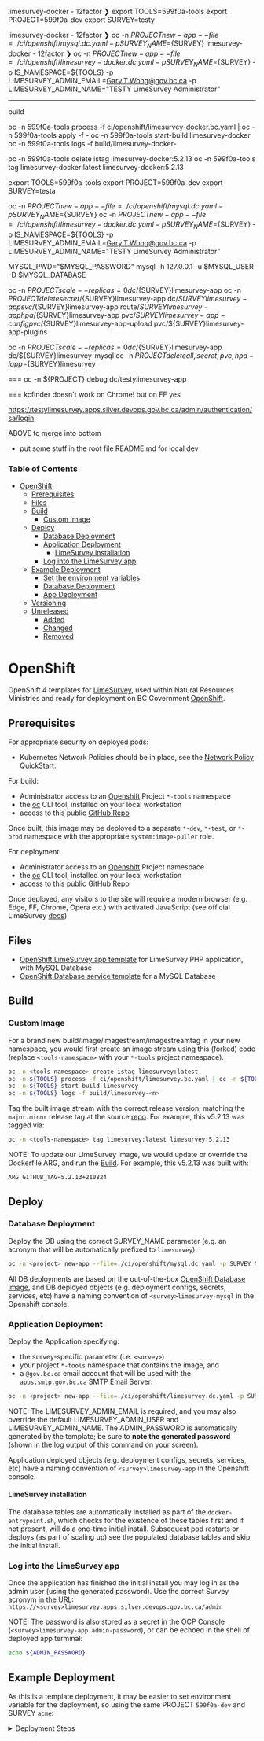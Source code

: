 limesurvey-docker - 12factor ❯ export TOOLS=599f0a-tools
export PROJECT=599f0a-dev
export SURVEY=testy

limesurvey-docker - 12factor ❯ oc -n ${PROJECT} new-app --file=./ci/openshift/mysql.dc.yaml -p SURVEY_NAME=${SURVEY}
imesurvey-docker - 12factor ❯ oc -n ${PROJECT} new-app --file=./ci/openshift/limesurvey-docker.dc.yaml -p SURVEY_NAME=${SURVEY} -p IS_NAMESPACE=${TOOLS} -p LIMESURVEY_ADMIN_EMAIL=Gary.T.Wong@gov.bc.ca -p LIMESURVEY_ADMIN_NAME="TESTY LimeSurvey Administrator"

---

build

oc -n 599f0a-tools process -f ci/openshift/limesurvey-docker.bc.yaml | oc -n 599f0a-tools apply -f -
oc -n 599f0a-tools  start-build limesurvey-docker
oc -n 599f0a-tools  logs -f build/limesurvey-docker-

oc -n 599f0a-tools delete istag limesurvey-docker:5.2.13
oc -n 599f0a-tools tag limesurvey-docker:latest limesurvey-docker:5.2.13

export TOOLS=599f0a-tools
export PROJECT=599f0a-dev
export SURVEY=testa

oc -n ${PROJECT} new-app --file=./ci/openshift/mysql.dc.yaml -p SURVEY_NAME=${SURVEY}
oc -n ${PROJECT} new-app --file=./ci/openshift/limesurvey-docker.dc.yaml -p SURVEY_NAME=${SURVEY} -p IS_NAMESPACE=${TOOLS} -p LIMESURVEY_ADMIN_EMAIL=Gary.T.Wong@gov.bc.ca -p LIMESURVEY_ADMIN_NAME="TESTY LimeSurvey Administrator"

MYSQL_PWD="$MYSQL_PASSWORD" mysql -h 127.0.0.1 -u $MYSQL_USER -D $MYSQL_DATABASE

oc -n ${PROJECT} scale --replicas=0 dc/${SURVEY}limesurvey-app
oc -n ${PROJECT} delete secret/${SURVEY}limesurvey-app dc/${SURVEY}limesurvey-app svc/${SURVEY}limesurvey-app route/${SURVEY}limesurvey-app hpa/${SURVEY}limesurvey-app pvc/${SURVEY}limesurvey-app-config pvc/${SURVEY}limesurvey-app-upload pvc/${SURVEY}limesurvey-app-plugins

oc -n ${PROJECT} scale --replicas=0 dc/${SURVEY}limesurvey-app dc/${SURVEY}limesurvey-mysql
oc -n ${PROJECT} delete all,secret,pvc,hpa -l app=${SURVEY}limesurvey

===
oc -n ${PROJECT} debug dc/testylimesurvey-app

===
kcfinder doesn't work on Chrome! but on FF yes

<https://testylimesurvey.apps.silver.devops.gov.bc.ca/admin/authentication/sa/login>



ABOVE to merge into bottom
- put some stuff in the root file README.md for local dev




### Table of Contents

<!-- TOC depthTo:2 -->

- [OpenShift](#openshift)
  - [Prerequisites](#prerequisites)
  - [Files](#files)
  - [Build](#build)
    - [Custom Image](#custom-image)
  - [Deploy](#deploy)
    - [Database Deployment](#database-deployment)
    - [Application Deployment](#application-deployment)
      - [LimeSurvey installation](#limesurvey-installation)
    - [Log into the LimeSurvey app](#log-into-the-limesurvey-app)
  - [Example Deployment](#example-deployment)
    - [Set the environment variables](#set-the-environment-variables)
    - [Database Deployment](#database-deployment-1)
    - [App Deployment](#app-deployment)
  - [Versioning](#versioning)
  - [Unreleased](#unreleased)
    - [Added](#added)
    - [Changed](#changed)
    - [Removed](#removed)

<!-- /TOC -->

# OpenShift

OpenShift 4 templates for [LimeSurvey](https://github.com/LimeSurvey/LimeSurvey), used within Natural Resources Ministries and ready for deployment on BC Government [OpenShift](https://www.openshift.com/). 

## Prerequisites

For appropriate security on deployed pods:

- Kubernetes Network Policies should be in place, see the [Network Policy QuickStart](https://github.com/bcgov/how-to-workshops/tree/master/labs/netpol-quickstart).

For build:

- Administrator access to an [Openshift](https://console.apps.silver.devops.gov.bc.ca/k8s/cluster/projects) Project `*-tools` namespace
- the [oc](https://docs.openshift.com/container-platform/4.6/cli_reference/openshift_cli/getting-started-cli.html) CLI tool, installed on your local workstation
- access to this public [GitHub Repo](./)

Once built, this image may be deployed to a separate `*-dev`, `*-test`, or `*-prod` namespace with the appropriate `system:image-puller` role.

For deployment:

- Administrator access to an [Openshift](https://console.apps.silver.devops.gov.bc.ca/k8s/cluster/projects) Project namespace
- the [oc](https://docs.openshift.com/container-platform/3.11/cli_reference/get_started_cli.html) CLI tool, installed on your local workstation
- access to this public [GitHub Repo](./)

Once deployed, any visitors to the site will require a modern browser (e.g. Edge, FF, Chrome, Opera etc.) with activated JavaScript (see official LimeSurvey [docs](https://manual.limesurvey.org/Installation_-_LimeSurvey_CE#Make_sure_you_can_use_LimeSurvey_on_your_website))

## Files

- [OpenShift LimeSurvey app template](./limesurvey.dc.yaml) for LimeSurvey PHP application, with MySQL Database
- [OpenShift Database service template](./mysql.dc.yaml) for a MySQL Database

## Build

### Custom Image

For a brand new build/image/imagestream/imagestreamtag in your new namespace, you would first create an image stream using this (forked) code (replace `<tools-namespace>` with your `*-tools` project namespace).

```bash
oc -n <tools-namespace> create istag limesurvey:latest
oc -n ${TOOLS} process -f ci/openshift/limesurvey.bc.yaml | oc -n ${TOOLS} apply -f -
oc -n ${TOOLS} start-build limesurvey
oc -n ${TOOLS} logs -f build/limesurvey-<n>

```

Tag the built image stream with the correct release version, matching the `major.minor` release tag at the source [repo](https://github.com/LimeSurvey/LimeSurvey). For example, this v5.2.13 was tagged via:

```bash
oc -n <tools-namespace> tag limesurvey:latest limesurvey:5.2.13
```

NOTE: To update our LimeSurvey image, we would update or override the Dockerfile ARG, and run the [Build](./limesurvey.bc.yaml). For example, this v5.2.13 was built with:

```
ARG GITHUB_TAG=5.2.13+210824
```

## Deploy

### Database Deployment

Deploy the DB using the correct SURVEY_NAME parameter (e.g. an acronym that will be automatically prefixed to `limesurvey`):

```bash
oc -n <project> new-app --file=./ci/openshift/mysql.dc.yaml -p SURVEY_NAME=<survey>
```

All DB deployments are based on the out-of-the-box [OpenShift Database Image](https://docs.openshift.com/container-platform/3.11/using_images/db_images/mysql.html), and DB deployed objects (e.g. deployment configs, secrets, services, etc) have a naming convention of `<survey>limesurvey-mysql` in the Openshift console.

### Application Deployment

Deploy the Application specifying:

- the survey-specific parameter (i.e. `<survey>`)
- your project `*-tools` namespace that contains the image, and
- a `@gov.bc.ca` email account that will be used with the `apps.smtp.gov.bc.ca` SMTP Email Server:

```bash
oc -n <project> new-app --file=./ci/openshift/limesurvey.dc.yaml -p SURVEY_NAME=<survey> -p IS_NAMESPACE=<tools> -p LIMESURVEY_ADMIN_EMAIL=<Email.Address>@gov.bc.ca
```

NOTE: The LIMESURVEY_ADMIN_EMAIL is required, and you may also override the default LIMESURVEY_ADMIN_USER and LIMESURVEY_ADMIN_NAME. The ADMIN_PASSWORD is automatically generated by the template; be sure to __note the generated password__ (shown in the log output of this command on your screen).

Application deployed objects (e.g. deployment configs, secrets, services, etc) have a naming convention of `<survey>limesurvey-app` in the Openshift console.

#### LimeSurvey installation

The database tables are automatically installed as part of the `docker-entrypoint.sh`, which checks for the existence of these tables first and if not present, will do a one-time initial install.  Subsequest pod restarts or deploys (as part of scaling up) see the populated database tables and skip the initial install.

### Log into the LimeSurvey app

Once the application has finished the initial install you may log in as the admin user (using the generated password). Use the correct Survey acronym in the URL:
`https://<survey>limesurvey.apps.silver.devops.gov.bc.ca/admin`

NOTE: The password is also stored as a secret in the OCP Console (`<survey>limesurvey-app.admin-password`), or can be echoed in the shell of deployed app terminal:

```bash
echo ${ADMIN_PASSWORD}
```

## Example Deployment 

As this is a template deployment, it may be easier to set environment variable for the deployment, so using the same PROJECT `599f0a-dev` and SURVEY `acme`:

<details><summary>Deployment Steps</summary>

### Set the environment variables

On a workstation logged into the OpenShift Console:

```bash
export TOOLS=599f0a-tools
export PROJECT=599f0a-dev
export SURVEY=acme
```

### Database Deployment

```bash
oc -n ${PROJECT} new-app --file=./ci/openshift/mysql.dc.yaml -p SURVEY_NAME=${SURVEY}
```


```bash
--> Deploying template "599f0a-dev/nrm-limesurvey-mysql-dc" for "./ci/openshift/mysql.dc.yaml" to project 599f0a-dev

     nrm-limesurvey-mysql-dc
     ---------
     To view the log (assumes oc CLI is installed):
     $  oc -n ${PROJECT} logs -f dc/${SURVEY}limesurvey-mysql

     * With parameters:
        * Survey Name=acme
        * Memory Limit=512Mi
        * mysql Connection Password=PAogdOT2qkHveIJe # generated
        * mysql root Password=LOnWPGaNUeng4joX # generated
        * Database Volume Capacity=1Gi

--> Creating resources ...
    secret "acmelimesurvey-mysql" created
    persistentvolumeclaim "acmelimesurvey-mysql" created
    deploymentconfig.apps.openshift.io "acmelimesurvey-mysql" created
    service "acmelimesurvey-mysql" created
--> Success
    Application is not exposed. You can expose services to the outside world by executing one or more of the commands below:
     'oc expose service/acmelimesurvey-mysql' 
    Run 'oc status' to view your app.

```

### App Deployment



```bash
oc -n ${PROJECT} new-app --file=./ci/openshift/limesurvey.dc.yaml -p SURVEY_NAME=${SURVEY} -p IS_NAMESPACE=${TOOLS} -p LIMESURVEY_ADMIN_EMAIL=Joe.Smith@gov.bc.ca -p LIMESURVEY_ADMIN_NAME="ACME LimeSurvey Administrator"
```

--> Deploying template "599f0a-dev/nrmlimesurvey-app-dc" for "./ci/openshift/limesurvey.dc.yaml" to project 599f0a-dev

     * With parameters:
        * Namespace=599f0a-tools
        * Image Stream=limesurvey
        * Version of LimeSurvey=5.2.13
        * LimeSurvey Acronym=acme
        * Upload Folder size=1Gi
        * Administrator Account Name=admin
        * Administrator Display Name=MAS LimeSurvey Administrator
        * Administrator Password=dV0x1DuaBYjNhjCG # generated
        * Administrator Email Address=Joe.Smith@gov.bc.ca
        * Database Type=pgsql
        * CPU_LIMIT=200m
        * MEMORY_LIMIT=512Mi
        * CPU_REQUEST=50m
        * MEMORY_REQUEST=200Mi
        * REPLICA_MIN=2
        * REPLICA_MAX=3

--> Creating resources ...
    secret "acmelimesurvey-app" created
    persistentvolumeclaim "acmelimesurvey-app-upload" created
    persistentvolumeclaim "acmelimesurvey-app-config" created
    persistentvolumeclaim "acmelimesurvey-app-plugins" created
    deploymentconfig.apps.openshift.io "acmelimesurvey-app" created
    horizontalpodautoscaler.autoscaling "acmelimesurvey-app" created
    service "acmelimesurvey-app" created
    route.route.openshift.io "acmelimesurvey-app" created
--> Success
    Access your application via route 'acmelimesurvey.apps.silver.devops.gov.bc.ca'
    Run 'oc status' to view your app.
```

### Log into the LimeSurvey app

The Administrative interface is at <https://${SURVEY}.apps.silver.devops.gov.bc.ca/index.php/admin/> which is this example is <https://acmelimesurvey.apps.silver.devops.gov.bc.ca/> .

and brings to you a screen like:
![Admin Logon](./docs/images/AdminLogin.png)

Once logged as an Admin, you'll be brought to the Welcome page:
![Welcome Page](./docs/images/WelcomePage.png)

</details>

## FAQ

- to login the database, open the DB pod terminal (via OpenShift Console or `oc rsh`) and enter:

  `psql -U ${POSTGREQL_USER} ${POSTGRESQL_DATABASE}`

- to clean-up database deployments:

   `oc -n <project> delete secret/<survey>limesurvey-mysql dc/<survey>limesurvey-mysql svc/<survey>limesurvey-mysql`

  NOTE: The Database Volume will be left as-is in case there is critical business data, so to delete:

  `oc -n <project> delete pvc/<survey>limesurvey-mysql`

  or if using environment variables:

  ```bash
  oc -n ${PROJECT} delete secret/${SURVEY}limesurvey-mysql dc/${SURVEY}limesurvey-mysql svc/${SURVEY}limesurvey-mysql
  oc -n ${PROJECT} delete pvc/${SURVEY}limesurvey-mysql
  ```

- to clean-up application deployments:

  ```bash
  oc -n <project> delete secret/<survey>limesurvey-app dc/<survey>limesurvey-app svc/<survey>limesurvey-app route/<survey>limesurvey-app hpa/<survey>limesurvey-app`
  ```

  NOTE: The Configuration, Upload, and Plugins Volumes are left intact in case there are customized assets; if not (i.e. it's a brand-new survey):  

  ```bash
  oc -n <project> delete pvc/<survey>limesurvey-app-config pvc/<survey>limesurvey-app-upload pvc/<survey>limesurvey-app-plugins`
  ```

  or if using environment variables:

  ```bash
  oc -n ${PROJECT} delete secret/${SURVEY}limesurvey-app dc/${SURVEY}limesurvey-app svc/${SURVEY}limesurvey-app route/${SURVEY}limesurvey-app hpa/${SURVEY}limesurvey-app pvc/${SURVEY}limesurvey-app-config pvc/${SURVEY}limesurvey-app-upload pvc/${SURVEY}limesurvey-app-plugins
  ```

- to reset _all_ deployed objects (this will destroy all data and persistent volumes). Only do this on a botched initial install or if you have the DB backed up and ready to restore into the new wiped database.

  `oc -n <project> delete all,secret,pvc -l app=<survey>limesurvey`

  or if using environment variables:

  ```bash
  oc -n ${PROJECT} delete all,secret,pvc,hpa -l app=${SURVEY}limesurvey
  ```

- to dynamically get the pod name of the running pods, this is helpful:

  `oc -n <project> get pods | grep <survey>limesurvey-app- | grep -v deploy | grep Running | awk '{print \$1}'`

- to customize the deployment with higher/lower resources, using environment variables, use  these examples:

  ```bash
  oc -n ${PROJECT} new-app --file=./ci/openshift/postgresql.dc.yaml -p SURVEY_NAME=${SURVEY} -p MEMORY_LIMIT=768Mi -p DB_VOLUME_CAPACITY=1280M
  
  oc -n ${PROJECT} new-app --file=./ci/openshift/limesurvey.dc.yaml -p SURVEY_NAME=${SURVEY} -p LIMESURVEY_ADMIN_EMAIL=John.Doe@gov.bc.ca -p LIMESURVEY_ADMIN_NAME="IITD LimeSurvey Administrator" -p REPLICA_MIN=2
  ```

## Versioning

We use [SemVer](http://semver.org/) for versioning. For the versions available, see the [tags on this repository](https://github.com/your/project/tags).

## Unreleased

- add support for MySQL/MariaDB

### Added

- tested out build using newer version of LimeSurvey (via GITHUB_TAG), from the `/archive/refs/tags/*` of <https://github.com/LimeSurvey/LimeSurvey>
- refactored to use Dockerfile rather than git submodule
- after-the-fact tagged and created release for [first version](https://github.com/garywong-bc/nrm-survey/releases/tag/v3.15)
- implemented health checks for the deployments
- tested DB backup/restore and transfer
- updated `gluster-file-db` to `netapp-block-standard`
- updated `gluster-file` to `netapp-file-standard`
- check for persistent upload between re-deploys
- appropriate resource limits (multi-replica deployment supported)

### Changed

-

### Removed

-
